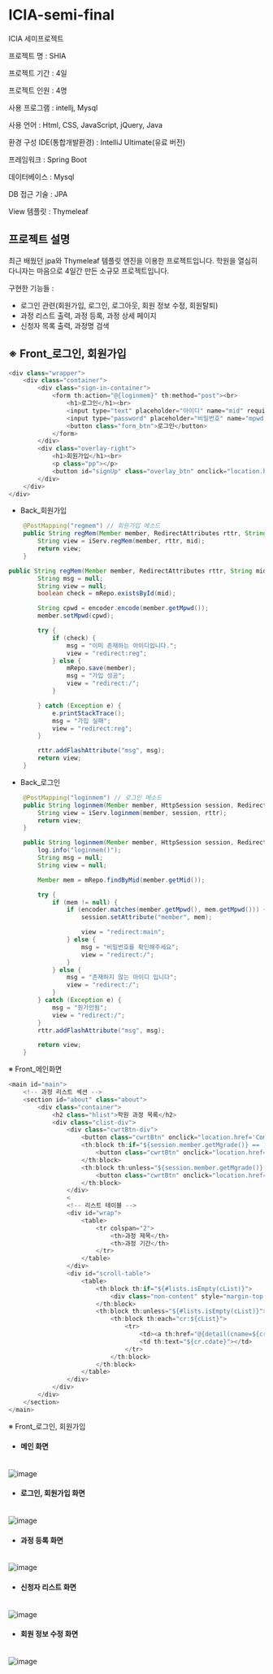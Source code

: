 # ICIA-semi-final
ICIA 세미프로젝트 

프로젝트 명 : SHIA<br>

프로젝트 기간 : 4일<br>

프로젝트 인원 : 4명<br>

사용 프로그램 : intellj, Mysql<br>

사용 언어 : Html, CSS, JavaScript, jQuery, Java<br>

환경 구성
IDE(통합개발환경) : IntelliJ Ultimate(유료 버전)<br>

프레임워크 : Spring Boot<br>

데이터베이스 : Mysql<br>

DB 접근 기술 : JPA<br>

View 템플릿 : Thymeleaf<br>

프로젝트 설명
---
최근 배웠던 jpa와 Thymeleaf 템플릿 엔진을 이용한 프로젝트입니다. 학원을 열심히 다니자는 마음으로 4일간 만든 소규모 프로젝트입니다.<br>

구현한 기능들 :<br>
- 로그인 관련(회원가입, 로그인, 로그아웃, 회원 정보 수정, 회원탈퇴)<br>
- 과정 리스트 출력, 과정 등록, 과정 상세 페이지<br>
- 신청자 목록 출력, 과정명 검색<br>

※ Front_로그인, 회원가입<br>
---
```javascript
<div class="wrapper">
    <div class="container">
        <div class="sign-in-container">
            <form th:action="@{loginmem}" th:method="post"><br>
                <h1>로그인</h1><br>
                <input type="text" placeholder="아이디" name="mid" required>
                <input type="password" placeholder="비밀번호" name="mpwd" required><br>
                <button class="form_btn">로그인</button>
            </form>
        </div>
        <div class="overlay-right">
            <h1>회원가입</h1><br>
            <p class="pp"></p>
            <button id="signUp" class="overlay_btn" onclick="location.href='reg'">회원가입</button>
        </div>
    </div>
</div>
```
- Back_회원가입<br>
```java
    @PostMapping("regmem") // 회원가입 메소드
    public String regMem(Member member, RedirectAttributes rttr, String mid) {
        String view = iServ.regMem(member, rttr, mid);
        return view;
    }
```
```java
public String regMem(Member member, RedirectAttributes rttr, String mid) {
        String msg = null;
        String view = null;
        boolean check = mRepo.existsById(mid);

        String cpwd = encoder.encode(member.getMpwd());
        member.setMpwd(cpwd);

        try {
            if (check) {
                msg = "이미 존재하는 아이디입니다.";
                view = "redirect:reg";
            } else {
                mRepo.save(member);
                msg = "가입 성공";
                view = "redirect:/";
            }

        } catch (Exception e) {
            e.printStackTrace();
            msg = "가입 실패";
            view = "redirect:reg";
        }

        rttr.addFlashAttribute("msg", msg);
        return view;
    }
```
- Back_로그인<br>
```java
    @PostMapping("loginmem") // 로그인 메소드
    public String loginmem(Member member, HttpSession session, RedirectAttributes rttr) {
        String view = iServ.loginmem(member, session, rttr);
        return view;
    }
```
```java
    public String loginmem(Member member, HttpSession session, RedirectAttributes rttr) {
        log.info("loginmem()");
        String msg = null;
        String view = null;

        Member mem = mRepo.findByMid(member.getMid());

        try {
            if (mem != null) {
                if (encoder.matches(member.getMpwd(), mem.getMpwd())) {
                    session.setAttribute("member", mem);

                    view = "redirect:main";
                } else {
                    msg = "비밀번호를 확인해주세요";
                    view = "redirect:/";
                }
            } else {
                msg = "존재하지 않는 아이디 입니다";
                view = "redirect:/";
            }
        } catch (Exception e) {
            msg = "뭔가안됨";
            view = "redirect:/";
        }
        rttr.addFlashAttribute("msg", msg);

        return view;
    }
```

※ Front_메인화면<br>
```javascript
<main id="main">
    <!-- 과정 리스트 섹션 -->
    <section id="about" class="about">
        <div class="container">
            <h2 class="hlist">학원 과정 목록</h2>
            <div class="clist-div">
                <div class="cwrtBtn-div">
                    <button class="cwrtBtn" onclick="location.href='Complete'">신청자 목록</button>
                    <th:block th:if="${session.member.getMgrade()} == '0'">
                        <button class="cwrtBtn" onclick="location.href='courseFrm'">과정 등록</button>
                    </th:block>
                    <th:block th:unless="${session.member.getMgrade()} == '0'">
                        <button class="cwrtBtn" onclick="location.href='courseFrm'" style="display: none">과정 등록</button>
                    </th:block>
                </div>
                <
                <!-- 리스트 테이블 -->
                <div id="wrap">
                    <table>
                        <tr colspan="2">
                            <th>과정 제목</th>
                            <th>과정 기간</th>
                        </tr>
                    </table>
                </div>
                <div id="scroll-table">
                    <table>
                        <th:block th:if="${#lists.isEmpty(cList)}">
                            <div class="non-content" style="margin-top: 80px; text-align: center">등록된 과정이 없습니다.</div>
                        </th:block>
                        <th:block th:unless="${#lists.isEmpty(cList)}">
                            <th:block th:each="cr:${cList}">
                                <tr>
                                    <td><a th:href="@{detail(cname=${cr.cname})}">[[${cr.cname}]]</a></td>
                                    <td th:text="${cr.cdate}"></td>
                                </tr>
                            </th:block>
                        </th:block>
                    </table>
                </div>
            </div>
        </div>
    </section>
</main> 
```


※ Front_로그인, 회원가입 <br>
- #### 메인 화면<br><br>
![image](https://user-images.githubusercontent.com/117874997/215346300-ff1c5508-2b67-47e8-bbb8-82d1c10be049.png)

- #### 로그인, 회원가입 화면<br><br>
![image](https://user-images.githubusercontent.com/117874997/215352529-a16697bc-c2d1-41b6-843e-3c908a06c86b.png)

- #### 과정 등록 화면<br><br>
![image](https://user-images.githubusercontent.com/117874997/215352553-9f177e34-b069-4f58-8fee-eced4024e9a0.png)

- #### 신청자 리스트 화면<br><br>
![image](https://user-images.githubusercontent.com/117874997/215352622-a94312ff-e47c-4899-be5d-8b330c37666c.png)

- #### 회원 정보 수정 화면<br><br>
![image](https://user-images.githubusercontent.com/117874997/215352653-436d62ec-dd30-47dd-bd83-ae2e032c5d86.png)


